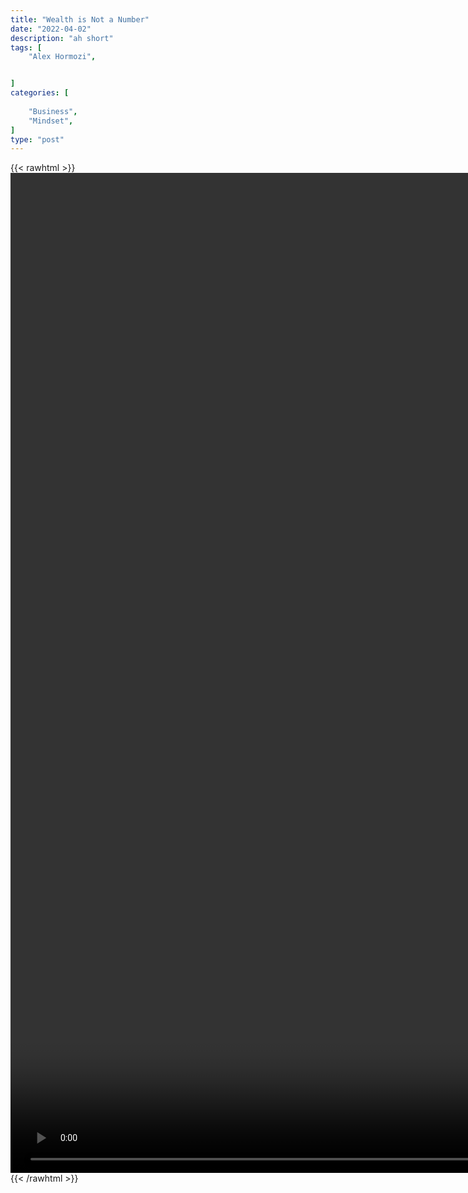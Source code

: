 ```yaml
---
title: "Wealth is Not a Number"
date: "2022-04-02"
description: "ah short"
tags: [
    "Alex Hormozi",


]
categories: [
    
    "Business",
    "Mindset",
]
type: "post"
---
```

{{< rawhtml >}}
    <video style="height:40vh;width:auto" overflow="hidden" controls>
        <source src="https://clips.dev00ps.com/Alex%20Hormozi/Watch%20This%20If%20You39re%2018%20and%20Want%20to%20be%20a%20Billionaire...mp4" type="video/mp4"> 
    </video>
{{< /rawhtml >}}